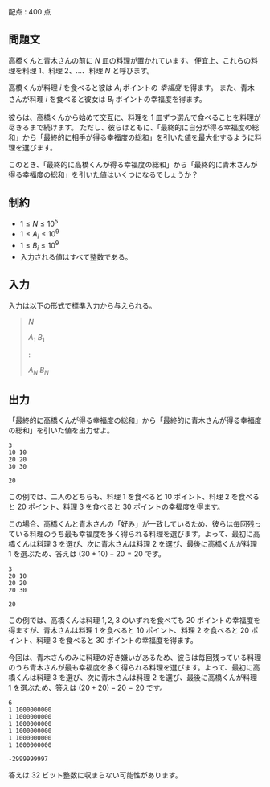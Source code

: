 配点 : $400$ 点

## 問題文

高橋くんと青木さんの前に $N$ 皿の料理が置かれています。
便宜上、これらの料理を料理 $1$、料理 $2$、…、料理 $N$ と呼びます。

高橋くんが料理 $i$ を食べると彼は $A_i$ ポイントの *幸福度* を得ます。
また、青木さんが料理 $i$ を食べると彼女は $B_i$ ポイントの幸福度を得ます。

彼らは、高橋くんから始めて交互に、料理を $1$ 皿ずつ選んで食べることを料理が尽きるまで続けます。
ただし、彼らはともに、「最終的に自分が得る幸福度の総和」から「最終的に相手が得る幸福度の総和」を引いた値を最大化するように料理を選びます。

このとき、「最終的に高橋くんが得る幸福度の総和」から「最終的に青木さんが得る幸福度の総和」を引いた値はいくつになるでしょうか？

## 制約

- $1 \leq N \leq 10^5$
- $1 \leq A_i \leq 10^9$
- $1 \leq B_i \leq 10^9$
- 入力される値はすべて整数である。

## 入力

入力は以下の形式で標準入力から与えられる。

> $N$
> 
> $A_1$ $B_1$
> 
> $:$
> 
> $A_N$ $B_N$

## 出力

「最終的に高橋くんが得る幸福度の総和」から「最終的に青木さんが得る幸福度の総和」を引いた値を出力せよ。

```input1
3
10 10
20 20
30 30
```

```output1
20
```

この例では、二人のどちらも、料理 $1$ を食べると $10$ ポイント、料理 $2$ を食べると $20$ ポイント、料理 $3$ を食べると $30$ ポイントの幸福度を得ます。

この場合、高橋くんと青木さんの「好み」が一致しているため、彼らは毎回残っている料理のうち最も幸福度を多く得られる料理を選びます。よって、最初に高橋くんは料理 $3$ を選び、次に青木さんは料理 $2$ を選び、最後に高橋くんが料理 $1$ を選ぶため、答えは $(30 + 10) - 20 = 20$ です。

```input2
3
20 10
20 20
20 30
```

```output2
20
```

この例では、高橋くんは料理 $1,2,3$ のいずれを食べても $20$ ポイントの幸福度を得ますが、青木さんは料理 $1$ を食べると $10$ ポイント、料理 $2$ を食べると $20$ ポイント、料理 $3$ を食べると $30$ ポイントの幸福度を得ます。

今回は、青木さんのみに料理の好き嫌いがあるため、彼らは毎回残っている料理のうち青木さんが最も幸福度を多く得られる料理を選びます。よって、最初に高橋くんは料理 $3$ を選び、次に青木さんは料理 $2$ を選び、最後に高橋くんが料理 $1$ を選ぶため、答えは $(20 + 20) - 20 = 20$ です。

```input3
6
1 1000000000
1 1000000000
1 1000000000
1 1000000000
1 1000000000
1 1000000000
```

```output3
-2999999997
```

答えは $32$ ビット整数に収まらない可能性があります。